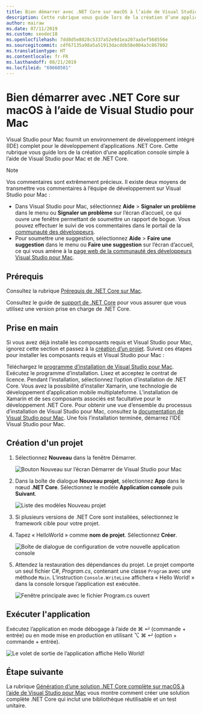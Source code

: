 ```yaml
---
title: Bien démarrer avec .NET Core sur macOS à l’aide de Visual Studio pour Mac
description: Cette rubrique vous guide lors de la création d’une application console simple à l’aide de Visual Studio pour Mac et de .NET Core.
author: mairaw
ms.date: 07/11/2019
ms.custom: seodec18
ms.openlocfilehash: 7dd8d5e8828c5337a52e9d1ea207aa5ef568556e
ms.sourcegitcommit: cdf67135a98a5a51913dacddb58e004a3c867802
ms.translationtype: HT
ms.contentlocale: fr-FR
ms.lasthandoff: 08/21/2019
ms.locfileid: "69660501"
---
```

# <a name="get-started-with-net-core-on-macos-using-visual-studio-for-mac"></a>Bien démarrer avec .NET Core sur macOS à l’aide de Visual Studio pour Mac

Visual Studio pour Mac fournit un environnement de développement intégré (IDE) complet pour le développement d’applications .NET Core. Cette rubrique vous guide lors de la création d’une application console simple à l’aide de Visual Studio pour Mac et de .NET Core.

> [!NOTE]
> Vos commentaires sont extrêmement précieux. Il existe deux moyens de transmettre vos commentaires à l’équipe de développement sur Visual Studio pour Mac :
> * Dans Visual Studio pour Mac, sélectionnez **Aide** > **Signaler un problème** dans le menu ou **Signaler un problème** sur l’écran d’accueil, ce qui ouvre une fenêtre permettant de soumettre un rapport de bogue. Vous pouvez effectuer le suivi de vos commentaires dans le portail de la [communauté des développeurs](https://developercommunity.visualstudio.com/spaces/8/index.html).
> * Pour soumettre une suggestion, sélectionnez **Aide** > **Faire une suggestion** dans le menu ou **Faire une suggestion** sur l’écran d’accueil, ce qui vous amène à la [page web de la communauté des développeurs Visual Studio pour Mac](https://developercommunity.visualstudio.com/content/idea/post.html?space=41).

## <a name="prerequisites"></a>Prérequis

Consultez la rubrique [Prérequis de .NET Core sur Mac](../macos-prerequisites.md).

Consultez le guide de [support de .NET Core](https://docs.microsoft.com/visualstudio/mac/net-core-support?view=vsmac-2019) pour vous assurer que vous utilisez une version prise en charge de .NET Core.

## <a name="get-started"></a>Prise en main

Si vous avez déjà installé les composants requis et Visual Studio pour Mac, ignorez cette section et passez à la [création d’un projet](#creating-a-project). Suivez ces étapes pour installer les composants requis et Visual Studio pour Mac :

Téléchargez le [programme d’installation de Visual Studio pour Mac](https://visualstudio.microsoft.com/vs/mac/?utm_medium=microsoft&utm_source=docs.microsoft.com&utm_campaign=inline+link). Exécutez le programme d’installation. Lisez et acceptez le contrat de licence. Pendant l’installation, sélectionnez l’option d’installation de .NET Core. Vous avez la possibilité d’installer Xamarin, une technologie de développement d’application mobile multiplateforme. L’installation de Xamarin et de ses composants associés est facultative pour le développement .NET Core. Pour obtenir une vue d’ensemble du processus d’installation de Visual Studio pour Mac, consultez la [documentation de Visual Studio pour Mac](/visualstudio/mac/). Une fois l’installation terminée, démarrez l’IDE Visual Studio pour Mac.

## <a name="creating-a-project"></a>Création d'un projet

1. Sélectionnez **Nouveau** dans la fenêtre Démarrer.

   ![Bouton Nouveau sur l’écran Démarrer de Visual Studio pour Mac](./media/using-on-mac-vs/visual-studio-mac-new-project.png)

1. Dans la boîte de dialogue **Nouveau projet**, sélectionnez **App** dans le nœud **.NET Core**. Sélectionnez le modèle **Application console** puis **Suivant**.

   ![Liste des modèles Nouveau projet](./media/using-on-mac-vs/visual-studio-mac-new-dialog.png)

1. Si plusieurs versions de .NET Core sont installées, sélectionnez le framework cible pour votre projet.

1. Tapez « HelloWorld » comme **nom de projet**. Sélectionnez **Créer**.

   ![Boîte de dialogue de configuration de votre nouvelle application console](./media/using-on-mac-vs/visual-studio-mac-new-options.png)

1. Attendez la restauration des dépendances du projet. Le projet comporte un seul fichier C#, *Program.cs*, contenant une classe `Program` avec une méthode `Main`. L’instruction `Console.WriteLine` affichera « Hello World! » dans la console lorsque l’application est exécutée.

   ![Fenêtre principale avec le fichier Program.cs ouvert](./media/using-on-mac-vs/visual-studio-mac-editor.png)

## <a name="run-the-application"></a>Exécuter l'application

Exécutez l’application en mode débogage à l’aide de ⌘ ↵ (commande + entrée) ou en mode mise en production en utilisant ⌥ ⌘ ↵ (option + commande + entrée).

![Le volet de sortie de l’application affiche Hello World!](./media/using-on-mac-vs/visual-studio-mac-output.png)

## <a name="next-step"></a>Étape suivante

La rubrique [Génération d’une solution .NET Core complète sur macOS à l’aide de Visual Studio pour Mac](using-on-mac-vs-full-solution.md) vous montre comment créer une solution complète .NET Core qui inclut une bibliothèque réutilisable et un test unitaire.

